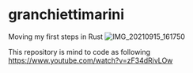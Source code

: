 # granchiettimarini
Moving my first steps in Rust
![IMG_20210915_161750](https://user-images.githubusercontent.com/1139361/133696311-a4dcbbc9-a491-428d-bc9d-a321910e1d6a.jpg)

This repository is mind to code as following https://www.youtube.com/watch?v=zF34dRivLOw
